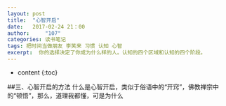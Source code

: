 ```yaml
---
layout: post
title:  "心智开启"
date:   2017-02-24 21：00
author:     "107"
categories: 读书笔记
tags: 把时间当做朋友 李笑来 习惯 认知 心智 
excerpt:  你的选择决定了你成为什么样的人。认知的四个区域和认知的四个阶段。
---
```

* content
{:toc}

##三、心智开启的方法
什么是心智开启，类似于俗语中的“开窍”，佛教禅宗中的“顿悟”，那么，道理我都懂，可是为什么